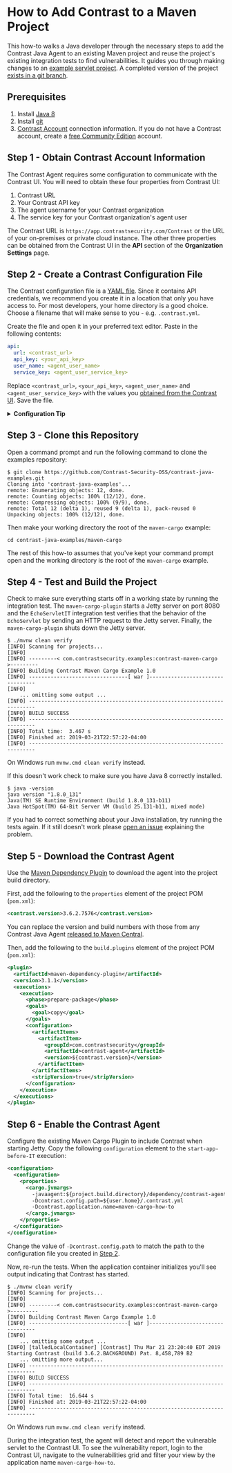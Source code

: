 # How to Add Contrast to a Maven Project

This how-to walks a Java developer through the necessary steps to add the
Contrast Java Agent to an existing Maven project and reuse the project's
existing integration tests to find vulnerabilities. It guides you through making
changes to an
[example servlet project](https://github.com/Contrast-Security-OSS/contrast-java-examples/maven-cargo).
A completed version of the project
[exists in a git branch](https://github.com/Contrast-Security-OSS/contrast-java-examples/tree/maven-cargo-complete/maven-cargo).

## Prerequisites

1. Install
   [Java 8](https://www.oracle.com/technetwork/java/javase/downloads/jdk8-downloads-2133151.html)
1. Install [git](https://git-scm.com/)
1. [Contrast Account](https://app.contrastsecurity.com) connection information.
   If you do not have a Contrast account, create a
   [free Community Edition](https://www.contrastsecurity.com/contrast-community-edition)
   account.

## Step 1 - Obtain Contrast Account Information

The Contrast Agent requires some configuration to communicate with the Contrast
UI. You will need to obtain these four properties from Contrast UI:

1. Contrast URL
1. Your Contrast API key
1. The agent username for your Contrast organization
1. The service key for your Contrast organization's agent user

The Contrast URL is `https://app.contrastsecurity.com/Contrast` or the URL of
your on-premises or private cloud instance. The other three properties can be
obtained from the Contrast UI in the **API** section of the **Organization
Settings** page.

## Step 2 - Create a Contrast Configuration File

The Contrast configuration file is a [YAML file](https://yaml.org/). Since it
contains API credentials, we recommend you create it in a location that only you
have access to. For most developers, your home directory is a good choice.
Choose a filename that will make sense to you - e.g. `.contrast.yml`.

Create the file and open it in your preferred text editor. Paste in the
following contents:

```yaml
api:
  url: <contrast_url>
  api_key: <your_api_key>
  user_name: <agent_user_name>
  service_key: <agent_user_service_key>
```

Replace `<contrast_url>`, `<your_api_key>`, `<agent_user_name>` and
`<agent_user_service_key>` with the values you
[obtained from the Contrast UI](#step-1---obtain-contrast-account-information).
Save the file.

<details><summary><b>Configuration Tip</b></summary>
<p>You can
<a href="https://docs.contrastsecurity.com/installation-javaconfig.html">configure the Contrast Java agent</a>
using a file, Java system properties or environment variables. For developers,
we recommend putting only the variables that are shared across multiple
applications (e.g. credentials and Contrast UI connection details) in this
file. That way you can manage them in one place. <b>Step 9</b> shows you how to
set application specific configurations.</p>
</details>

## Step 3 - Clone this Repository

Open a command prompt and run the following command to clone the examples
repository:

```console
$ git clone https://github.com/Contrast-Security-OSS/contrast-java-examples.git
Cloning into 'contrast-java-examples'...
remote: Enumerating objects: 12, done.
remote: Counting objects: 100% (12/12), done.
remote: Compressing objects: 100% (9/9), done.
remote: Total 12 (delta 1), reused 9 (delta 1), pack-reused 0
Unpacking objects: 100% (12/12), done.
```

Then make your working directory the root of the `maven-cargo` example:

```console
cd contrast-java-examples/maven-cargo
```

The rest of this how-to assumes that you've kept your command prompt open and
the working directory is the root of the `maven-cargo` example.

## Step 4 - Test and Build the Project

Check to make sure everything starts off in a working state by running the
integration test. The `maven-cargo-plugin` starts a Jetty server on port 8080
and the `EchoServletIT` integration test verifies that the behavior of the
`EchoServlet` by sending an HTTP request to the Jetty server. Finally, the
`maven-cargo-plugin` shuts down the Jetty server.

```console
$ ./mvnw clean verify
[INFO] Scanning for projects...
[INFO]
[INFO] ---------< com.contrastsecurity.examples:contrast-maven-cargo >---------
[INFO] Building Contrast Maven Cargo Example 1.0
[INFO] --------------------------------[ war ]---------------------------------
[INFO]
    ... omitting some output ...
[INFO] ------------------------------------------------------------------------
[INFO] BUILD SUCCESS
[INFO] ------------------------------------------------------------------------
[INFO] Total time:  3.467 s
[INFO] Finished at: 2019-03-21T22:57:22-04:00
[INFO] ------------------------------------------------------------------------
```

On Windows run `mvnw.cmd clean verify` instead.

If this doesn't work check to make sure you have Java 8 correctly installed.

```console
$ java -version
java version "1.8.0_131"
Java(TM) SE Runtime Environment (build 1.8.0_131-b11)
Java HotSpot(TM) 64-Bit Server VM (build 25.131-b11, mixed mode)
```

If you had to correct something about your Java installation, try running the
tests again. If it still doesn't work please
[open an issue](https://github.com/Contrast-Security-OSS/contrast-java-examples/issues/new)
explaining the problem.

## Step 5 - Download the Contrast Agent

Use the
[Maven Dependency Plugin](https://maven.apache.org/plugins/maven-dependency-plugin/)
to download the agent into the project build directory.

First, add the following to the `properties` element of the project POM
(`pom.xml`):

```xml
<contrast.version>3.6.2.7576</contrast.version>
```

You can replace the version and build numbers with those from any Contrast Java
Agent
[released to Maven Central](https://search.maven.org/artifact/com.contrastsecurity/contrast-agent).

Then, add the following to the `build.plugins` element of the project POM
(`pom.xml`):

```xml
<plugin>
  <artifactId>maven-dependency-plugin</artifactId>
  <version>3.1.1</version>
  <executions>
    <execution>
      <phase>prepare-package</phase>
      <goals>
        <goal>copy</goal>
      </goals>
      <configuration>
        <artifactItems>
          <artifactItem>
            <groupId>com.contrastsecurity</groupId>
            <artifactId>contrast-agent</artifactId>
            <version>${contrast.version}</version>
          </artifactItem>
        </artifactItems>
        <stripVersion>true</stripVersion>
      </configuration>
    </execution>
  </executions>
</plugin>
```

## Step 6 - Enable the Contrast Agent

Configure the existing Maven Cargo Plugin to include Contrast when starting
Jetty. Copy the following `configuration` element to the `start-app-before-IT`
execution:

```xml
<configuration>
  <configuration>
    <properties>
      <cargo.jvmargs>
        -javaagent:${project.build.directory}/dependency/contrast-agent.jar
        -Dcontrast.config.path=${user.home}/.contrast.yml
        -Dcontrast.application.name=maven-cargo-how-to
      </cargo.jvmargs>
    </properties>
  </configuration>
</configuration>
```

Change the value of `-Dcontrast.config.path` to match the path to the
configuration file you created in
[Step 2](#step-2---create-a-contrast-configuration-file).

Now, re-run the tests. When the application container initializes you'll see
output indicating that Contrast has started.

```
$ ./mvnw clean verify
[INFO] Scanning for projects...
[INFO]
[INFO] ---------< com.contrastsecurity.examples:contrast-maven-cargo >---------
[INFO] Building Contrast Maven Cargo Example 1.0
[INFO] --------------------------------[ war ]---------------------------------
[INFO]
    ... omitting some output ...
[INFO] [talledLocalContainer] [Contrast] Thu Mar 21 23:20:40 EDT 2019 Starting Contrast (build 3.6.2.BACKGROUND) Pat. 8,458,789 B2
    ... omitting more output...
[INFO] ------------------------------------------------------------------------
[INFO] BUILD SUCCESS
[INFO] ------------------------------------------------------------------------
[INFO] Total time:  16.644 s
[INFO] Finished at: 2019-03-21T22:57:22-04:00
[INFO] ------------------------------------------------------------------------
```

On Windows run `mvnw.cmd clean verify` instead.

During the integration test, the agent will detect and report the vulnerable
servlet to the Contrast UI. To see the vulnerability report, login to the
Contrast UI, navigate to the vulnerabilities grid and filter your view by the
application name `maven-cargo-how-to`.
